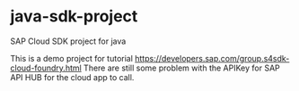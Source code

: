 # java-sdk-project
SAP Cloud SDK project for java

This is a demo project for tutorial https://developers.sap.com/group.s4sdk-cloud-foundry.html
There are still some problem with the APIKey for SAP API HUB for the cloud app to call.
